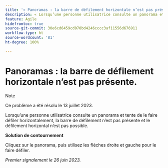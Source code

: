 ```yaml
---
title: '« Panoramas : la barre de défilement horizontale n’est pas présente »'
description: « Lorsqu’une personne utilisatrice consulte un panorama et tente de le faire défiler horizontalement, la barre de défilement n’est pas présente et le défilement horizontal n’est pas possible »
feature: Agile
hidefromtoc: true
source-git-commit: 30e6cd6459cd070bd4246cccc3af11556d676911
workflow-type: ht
source-wordcount: '81'
ht-degree: 100%

---
```



# Panoramas : la barre de défilement horizontale n’est pas présente.

>[!NOTE]
>
>Ce problème a été résolu le 13 juillet 2023.

Lorsqu’une personne utilisatrice consulte un panorama et tente de le faire défiler horizontalement, la barre de défilement n’est pas présente et le défilement horizontal n’est pas possible.

**Solution de contournement**

Cliquez sur le panorama, puis utilisez les flèches droite et gauche pour le faire défiler.

_Premier signalement le 26 juin 2023._

